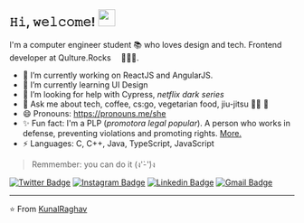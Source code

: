 <h2> 𝙷𝚒, 𝚠𝚎𝚕𝚌𝚘𝚖𝚎! <img src="https://emoji.slack-edge.com/TESKSKPTQ/broccoli-happy/4e3f2199769faf80.gif" width="30px"> </h2>

I'm a computer engineer student 📚 who loves design and tech. Frontend developer at Qulture.Rocks <img src="https://qulture.rocks/wp-content/uploads/2021/05/cropped-icon-32x32.png" width="14px">👩🏼‍💻.

- 🔭 I’m currently working on ReactJS and AngularJS.
- 🌱 I’m currently learning UI Design
- 🤔 I’m looking for help with Cypress, *netflix dark series*
- 💬 Ask me about  tech, coffee, cs:go, vegetarian food, jiu-jitsu 🤼‍♀️ 🥋  
- 😄 Pronouns: https://pronouns.me/she
- ✨ Fun fact: I'm a PLP (*promotora legal popular*). A person who works in defense, preventing violations and promoting rights. [More.](http://themis.org.br/fazemos/promotoras-legais-populares/)
- ⚡ Languages: C, C++, Java, TypeScript, JavaScript

> Remmember: you can do it (ง'̀-'́)ง


[![Twitter Badge](https://img.shields.io/badge/-@larissajusten-4d9bc0?style=flat-square&labelColor=4d9bc0&logo=twitter&logoColor=white&link=https://twitter.com/larissajusten)](https://twitter.com/larissajusten) [![Instagram Badge](https://img.shields.io/badge/-@larissaespelocin-cb3b63?style=flat-square&labelColor=cb3b63&logo=Instagram&logoColor=white&link=https://www.instagram.com/larissaespelocin/)](https://www.instagram.com/larissaespelocin/) [![Linkedin Badge](https://img.shields.io/badge/-larissajusten-063f5b?style=flat-square&logo=Linkedin&logoColor=white&link=https://www.linkedin.com/in/larissajusten/)](https://www.linkedin.com/in/larissajusten/) [![Gmail Badge](https://img.shields.io/badge/-larissajusten@gmail.com-c14438?style=flat-square&logo=Gmail&logoColor=white&link=mailto:larissajusten@gmail.com)](mailto:larissajusten@gmail.com)

---
⭐️ From [KunalRaghav](https://github.com/KunalRaghav)

